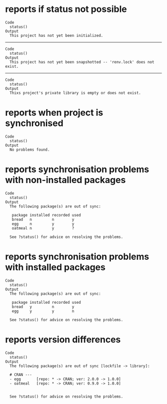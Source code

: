 # reports if status not possible

    Code
      status()
    Output
      This project has not yet been initialized.

---

    Code
      status()
    Output
      This project has not yet been snapshotted -- 'renv.lock' does not exist.

---

    Code
      status()
    Output
      Thixs project's private library is empty or does not exist.

# reports when project is synchronised

    Code
      status()
    Output
      No problems found.

# reports synchronisation problems with non-installed packages

    Code
      status()
    Output
      The following package(s) are out of sync:
      
       package installed recorded used
       bread   n         n        y   
       egg     n         y        y   
       oatmeal n         y        ?   
      
      See ?status() for advice on resolving the problems.

# reports synchronisation problems with installed packages

    Code
      status()
    Output
      The following package(s) are out of sync:
      
       package installed recorded used
       bread   y         n        y   
       egg     y         y        n   
      
      See ?status() for advice on resolving the problems.

# reports version differences

    Code
      status()
    Output
      The following package(s) are out of sync [lockfile -> library]:
      
      # CRAN ---
      - egg       [repo: * -> CRAN; ver: 2.0.0 -> 1.0.0]
      - oatmeal   [repo: * -> CRAN; ver: 0.9.0 -> 1.0.0]
      
      
      See ?status() for advice on resolving the problems.

